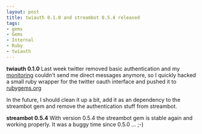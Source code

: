 ```yaml
--- 
layout: post
title: twiauth 0.1.0 and streambot 0.5.4 released
tags: 
- gems
- Gems
- Internal
- Ruby
- twiauth
---
```

<strong>twiauth 0.1.0</strong>
Last week twitter removed basic authentication and my <a href="http://www.icinga.org">monitoring</a> couldn't send me direct messages anymore, so I quickly hacked a small ruby wrapper for the twitter oauth interface and pushed it to <a href="http://rubygems.org/gems/twiauth">rubygems.org</a>

In the future, I should clean it up a bit, add it as an dependency to the streambot gem and remove the authentication stuff from streambot. 

<strong>streambot 0.5.4</strong>
With version 0.5.4 the streambot gem is stable again and working properly. It was a buggy time since 0.5.0 ... ;-) 
